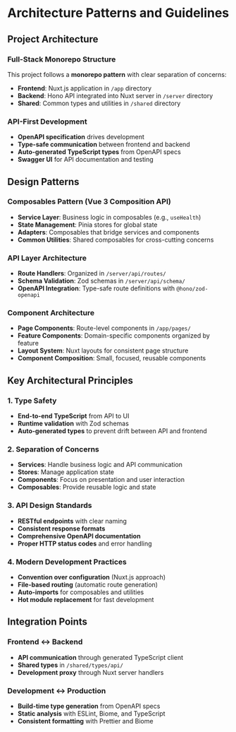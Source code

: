 # Architecture Patterns and Guidelines

## Project Architecture

### Full-Stack Monorepo Structure

This project follows a **monorepo pattern** with clear separation of concerns:

- **Frontend**: Nuxt.js application in `/app` directory
- **Backend**: Hono API integrated into Nuxt server in `/server` directory
- **Shared**: Common types and utilities in `/shared` directory

### API-First Development

- **OpenAPI specification** drives development
- **Type-safe communication** between frontend and backend
- **Auto-generated TypeScript types** from OpenAPI specs
- **Swagger UI** for API documentation and testing

## Design Patterns

### Composables Pattern (Vue 3 Composition API)

- **Service Layer**: Business logic in composables (e.g., `useHealth`)
- **State Management**: Pinia stores for global state
- **Adapters**: Composables that bridge services and components
- **Common Utilities**: Shared composables for cross-cutting concerns

### API Layer Architecture

- **Route Handlers**: Organized in `/server/api/routes/`
- **Schema Validation**: Zod schemas in `/server/api/schema/`
- **OpenAPI Integration**: Type-safe route definitions with `@hono/zod-openapi`

### Component Architecture

- **Page Components**: Route-level components in `/app/pages/`
- **Feature Components**: Domain-specific components organized by feature
- **Layout System**: Nuxt layouts for consistent page structure
- **Component Composition**: Small, focused, reusable components

## Key Architectural Principles

### 1. Type Safety

- **End-to-end TypeScript** from API to UI
- **Runtime validation** with Zod schemas
- **Auto-generated types** to prevent drift between API and frontend

### 2. Separation of Concerns

- **Services**: Handle business logic and API communication
- **Stores**: Manage application state
- **Components**: Focus on presentation and user interaction
- **Composables**: Provide reusable logic and state

### 3. API Design Standards

- **RESTful endpoints** with clear naming
- **Consistent response formats**
- **Comprehensive OpenAPI documentation**
- **Proper HTTP status codes** and error handling

### 4. Modern Development Practices

- **Convention over configuration** (Nuxt.js approach)
- **File-based routing** (automatic route generation)
- **Auto-imports** for composables and utilities
- **Hot module replacement** for fast development

## Integration Points

### Frontend ↔ Backend

- **API communication** through generated TypeScript client
- **Shared types** in `/shared/types/api/`
- **Development proxy** through Nuxt server handlers

### Development ↔ Production

- **Build-time type generation** from OpenAPI specs
- **Static analysis** with ESLint, Biome, and TypeScript
- **Consistent formatting** with Prettier and Biome
